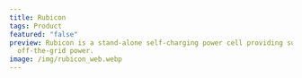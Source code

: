 ```yaml
---
title: Rubicon
tags: Product
featured: "false"
preview: Rubicon is a stand-alone self-charging power cell providing sustainable
  off-the-grid power.
image: /img/rubicon_web.webp
---
```

